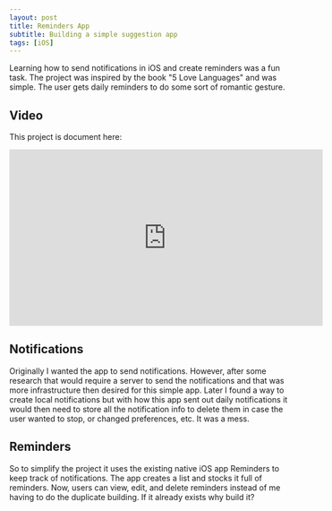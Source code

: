 ```yaml
---
layout: post
title: Reminders App
subtitle: Building a simple suggestion app
tags: [iOS]
---
```


Learning how to send notifications in iOS and create reminders was a fun task. The project was inspired by the book "5 Love Languages" and was simple. The user gets daily reminders to do some sort of romantic gesture.

## Video

This project is document here:
<iframe width="560" height="315" src="https://www.youtube.com/embed/dzaCMaXOOEM" frameborder="0" allow="accelerometer; autoplay; encrypted-media; gyroscope; picture-in-picture" allowfullscreen></iframe>

## Notifications

Originally I wanted the app to send notifications. However, after some research that would require a server to send the notifications and that was more infrastructure then desired for this simple app.
Later I found a way to create local notifications but with how this app sent out daily notifications it would then need to store all the notification info to delete them in case the user wanted to stop, or changed preferences, etc. It was a mess.

## Reminders

So to simplify the project it uses the existing native iOS app Reminders to keep track of notifications. The app creates a list and stocks it full of reminders. Now, users can view, edit, and delete reminders instead of me having to do the duplicate building. If it already exists why build it?
